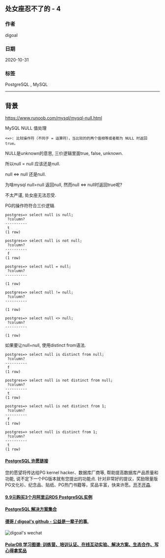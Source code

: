 ## 处女座忍不了的 - 4     
                            
### 作者                            
digoal                            
                            
### 日期                            
2020-10-31                            
                            
### 标签                            
PostgreSQL , MySQL                        
                            
----                            
                            
## 背景        
https://www.runoob.com/mysql/mysql-null.html    
    
MySQL NULL 值处理    
    
```<=>: 比较操作符（不同于 = 运算符），当比较的的两个值相等或者都为 NULL 时返回 true。```    
    
NULL是unknown的意思, 三价逻辑里面true, false, unknown.     
    
所以null = null 应该还是null.    
    
null <=> null 还是null.     
    
为啥mysql null=null 返回null, 然而null <=> null时返回true呢?    
    
不太严谨, 处女座无法忍受.    
    
PG的操作符符合三价逻辑.     
    
```    
postgres=> select null is null;    
 ?column?     
----------    
 t    
(1 row)    
    
postgres=> select null is not null;    
 ?column?     
----------    
 f    
(1 row)    
    
postgres=> select null = null;    
 ?column?     
----------    
     
(1 row)    
    
postgres=> select null != null;    
 ?column?     
----------    
     
(1 row)    
    
postgres=> select null <> null;    
 ?column?     
----------    
     
(1 row)    
```    
    
如果要让null=null, 使用distinct from语法.    
    
```    
postgres=> select null is distinct from null;    
 ?column?     
----------    
 f    
(1 row)    
    
postgres=> select null is not distinct from null;    
 ?column?     
----------    
 t    
(1 row)    
    
postgres=> select null is not distinct from 1;    
 ?column?     
----------    
 f    
(1 row)    
    
postgres=> select null is distinct from 1;    
 ?column?     
----------    
 t    
(1 row)    
```    
    
   
          
  
#### [PostgreSQL 许愿链接](https://github.com/digoal/blog/issues/76 "269ac3d1c492e938c0191101c7238216")
您的愿望将传达给PG kernel hacker、数据库厂商等, 帮助提高数据库产品质量和功能, 说不定下一个PG版本就有您提出的功能点. 针对非常好的提议，奖励限量版PG文化衫、纪念品、贴纸、PG热门书籍等，奖品丰富，快来许愿。[开不开森](https://github.com/digoal/blog/issues/76 "269ac3d1c492e938c0191101c7238216").  
  
  
#### [9.9元购买3个月阿里云RDS PostgreSQL实例](https://www.aliyun.com/database/postgresqlactivity "57258f76c37864c6e6d23383d05714ea")
  
  
#### [PostgreSQL 解决方案集合](https://yq.aliyun.com/topic/118 "40cff096e9ed7122c512b35d8561d9c8")
  
  
#### [德哥 / digoal's github - 公益是一辈子的事.](https://github.com/digoal/blog/blob/master/README.md "22709685feb7cab07d30f30387f0a9ae")
  
  
![digoal's wechat](../pic/digoal_weixin.jpg "f7ad92eeba24523fd47a6e1a0e691b59")
  
  
#### [PolarDB 学习图谱: 训练营、培训认证、在线互动实验、解决方案、生态合作、写心得拿奖品](https://www.aliyun.com/database/openpolardb/activity "8642f60e04ed0c814bf9cb9677976bd4")
  
